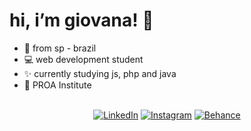 <h1> hi, i’m giovana! 🌈 </h1>

- 📍 from sp - brazil 
- 💻 web development student
- ✨ currently studying js, php and java </br>
- 💙 PROA Institute 
      
 <br>
 
<div align="center">
       <a href="https://www.linkedin.com/in/giovana--siqueira/" target="_blank"><img src="https://img.shields.io/badge/LinkedIn-0077B5?style=for-the-badge&logo=linkedin&logoColor=white" alt="LinkedIn"></a>
       <a href="https://www.instagram.com/giovxxna/" target="_blank"><img src="https://img.shields.io/badge/Instagram-E4405F?style=for-the-badge&logo=instagram&logoColor=white" alt="Instagram"></a>
       <a href="https://www.behance.net/giovxna" target="_blank"><img src="https://img.shields.io/badge/-Behance-blue?style=for-the-badge&logo=behance&logoColor=white" alt="Behance"></a>
</div>
